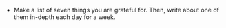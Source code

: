 - Make a list of seven things you are grateful for. Then, write about one of them in-depth each day for a week.
